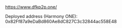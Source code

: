 https://www.dfkp2p.one/

Deployed address (Harmony ONE): 0x82Ff87a9eDaBd860Ae8dC827C3c32844ac558E48


<!--
**harmonyp2p/harmonyp2p** is a ✨ _special_ ✨ repository because its `README.md` (this file) appears on your GitHub profile.

Here are some ideas to get you started:

- 🔭 I’m currently working on ...
- 🌱 I’m currently learning ...
- 👯 I’m looking to collaborate on ...
- 🤔 I’m looking for help with ...
- 💬 Ask me about ...
- 📫 How to reach me: ...
- 😄 Pronouns: ...
- ⚡ Fun fact: ...
-->
